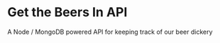 Get the Beers In API
====================

A Node / MongoDB powered API for keeping track of our beer dickery
